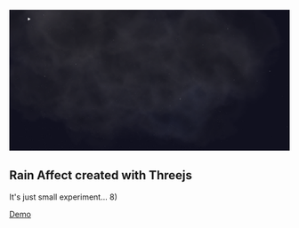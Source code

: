 ![screenshot](public/screenshot.png)

## Rain Affect created with Threejs

It's just small experiment... 8)

[Demo](http://rain.vladkrasovski.com)
